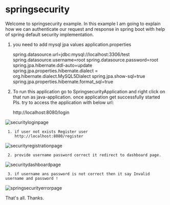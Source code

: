 # springsecurity
Welcome to springsecurity example. In this example I am going to explain how we can authenticate our request and response in spring boot with help of spring default security implementation.

1. you need to add mysql jpa values application.properties

	spring.datasource.url=jdbc:mysql://localhost:3306/test
	spring.datasource.username=root
	spring.datasource.password=root
	spring.jpa.hibernate.ddl-auto=update
	spring.jpa.properties.hibernate.dialect = org.hibernate.dialect.MySQL5Dialect
	spring.jpa.show-sql=true
	spring.jpa.properties.hibernate.format_sql=true

2. To run this application go to SpringsecurityApplication and right click on that run as java-application. once application
   get successfully started Pls. try to access the application with below url:
    
	http://localhost:8080/login

 ![securityloginpage](https://github.com/vikuSingh/springsecurity/assets/20941580/68f81a34-2366-4188-a522-e37e086540c2)

     1. if user not exists Register user
        http://localhost:8080/register

![securityregistrationpage](https://github.com/vikuSingh/springsecurity/assets/20941580/bb54cd60-579b-404d-8045-e47722310c04)

     2. provide username password correct it redirect to dashboard page.

 ![securitydashboardpage](https://github.com/vikuSingh/springsecurity/assets/20941580/22cc9ce8-98a8-40d2-9f52-28e410b2ecba)

     3. if username ans password is not correct then it say Invalid username and password !


![springsecurityerrorpage](https://github.com/vikuSingh/springsecurity/assets/20941580/59d3d8af-bdf8-4da8-b37f-8afacc7517d6)

 That's all. Thanks.

